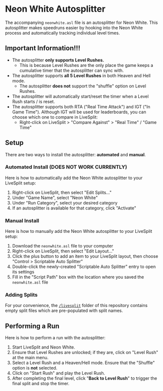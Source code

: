 # Neon White Autosplitter

The accompanying `neonwhite.asl` file is an autosplitter for Neon White. This autosplitter makes speedruns easier by hooking into the Neon White process and automatically tracking individual level times.

## Important Information!!!

* The autosplitter **only supports Level Rushes.**
    * This is because Level Rushes are the only place the game keeps a cumulative timer that the autosplitter can sync with.
* The autosplitter supports **all 5 Level Rushes** in both Heaven and Hell mode.
    * The autosplitter **does not** support the "shuffle" option on Level Rushes.
* The autosplitter will automatically start/reset the timer when a Level Rush starts / is reset.
* The autosplitter supports both RTA ("Real Time Attack") and IGT ("In Game Time"). Although IGT will be used for leaderboards, you can choose which one to compare in LiveSplit:
    * Right-click on LiveSplit > "Compare Against" > "Real Time" / "Game Time"

## Setup

There are two ways to install the autosplitter: **automated** and **manual**.

### Automated Install (DOES NOT WORK CURRENTLY)

Here is how to automatically add the Neon White autosplitter to your LiveSplit setup:
1. Right-click on LiveSplit, then select "Edit Splits..."
2. Under "Game Name", select "Neon White"
3. Under "Run Category", select your desired category
4. If an autosplitter is available for that category, click "Activate"

### Manual Install

Here is how to manually add the Neon White autosplitter to your LiveSplit setup:
1. Download the `neonwhite.asl` file to your computer
2. Right-click on LiveSplit, then select "Edit Layout..."
3. Click the plus button to add an item to your LiveSplit layout, then choose "Control > Scriptable Auto Splitter"
4. Double-click the newly-created "Scriptable Auto Splitter" entry to open its settings
5. Fill in the "Script Path" box with the location where you saved the `neonwhite.asl` file

### Adding Splits

For your convenience, the [`/livesplit`](https://github.com/crashb/neon-white-autosplitter/tree/main/livesplit) folder of this repository contains empty split files which are pre-populated with split names.

## Performing a Run

Here is how to perform a run with the autosplitter:
1. Start LiveSplit and Neon White.
2. Ensure that Level Rushes are unlocked; if they are, click on "Level Rush" at the main menu.
3. Select a Level Rush and a Heaven/Hell mode. Ensure that the "Shuffle" option is **not** selected.
4. Click on "Start Rush" and play the Level Rush.
5. After completing the final level, click "**Back to Level Rush**" to trigger the final split and stop the timer.